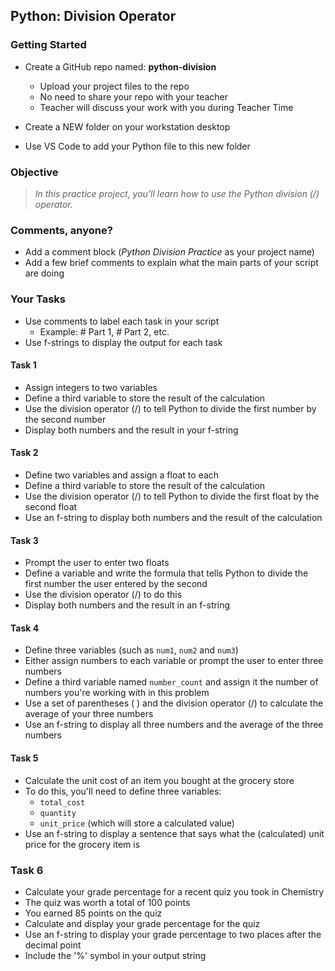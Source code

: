## Python: Division Operator

### Getting Started

- Create a GitHub repo named: **python-division**
    - Upload your project files to the repo
    - No need to share your repo with your teacher
    - Teacher will discuss your work with you during Teacher  Time

- Create a NEW folder on your workstation desktop
- Use VS Code to add your Python file to this new folder


### Objective

> *In this practice project, you'll learn how to use the Python division (/) operator.*


### Comments, anyone?

- Add a comment block (*Python Division Practice* as your project name)
- Add a few brief comments to explain what the main parts of your script are doing

### Your Tasks

- Use comments to label each task in your script
  - Example: # Part 1, # Part 2, etc.
- Use f-strings to display the output for each task

#### Task 1

- Assign integers to two variables
- Define a third variable to store the result of the calculation
- Use the division operator (/) to tell Python to divide the first number by the second number
- Display both numbers and the result in your f-string

#### Task 2

- Define two variables and assign a float to each
- Define a third variable to store the result of the calculation
- Use the division operator (/) to tell Python to divide the first float by the second float
- Use an f-string to display both numbers and the result of the calculation

#### Task 3

- Prompt the user to enter two floats
- Define a variable and write the formula that tells Python to divide the first number the user entered by the second
- Use the division operator (/) to do this
- Display both numbers and the result in an f-string

#### Task 4

- Define three variables (such as `num1`, `num2` and `num3`)
- Either assign numbers to each variable or prompt the user to enter three numbers
- Define a third variable named `number_count` and assign it the number of numbers you're working with in this problem
- Use a set of parentheses ( ) and the division operator (/) to calculate the average of your three numbers
- Use an f-string to display all three numbers and the average of the three numbers

#### Task 5

- Calculate the unit cost of an item you bought at the grocery store
- To do this, you'll need to define three variables:
  - `total_cost`
  - `quantity`
  - `unit_price` (which will store a calculated value)
- Use an f-string to display a sentence that says what the (calculated) unit price for the grocery item is

### Task 6

- Calculate your grade percentage for a recent quiz you took in Chemistry
- The quiz was worth a total of 100 points
- You earned 85 points on the quiz
- Calculate and display your grade percentage for the quiz
- Use an f-string to display your grade percentage to two places after the decimal point
- Include the '%' symbol in your output string
